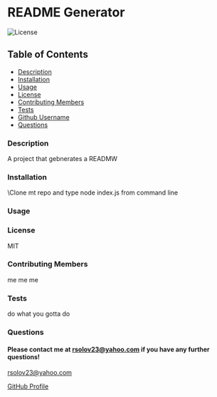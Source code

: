 # README Generator

![License](https://img.shields.io/badge/License-MIT-blue)

## Table of Contents

- [Description](#Description)
- [Installation](#Installation)
- [Usage](#Usage)
- [License](#License)
- [Contributing Members](#Contributing-Members)
- [Tests](#Tests)
- [Github Username](#Github-Username)
- [Questions](#Questions)

### Description

A project that gebnerates a READMW

### Installation

\Clone mt repo and type node index.js from command line

### Usage

### License

MIT

### Contributing Members

me me me

### Tests

do what you gotta do

### Questions

#### Please contact me at rsolov23@yahoo.com if you have any further questions!

rsolov23@yahoo.com

[GitHub Profile](https://github.com/rsolov23)

